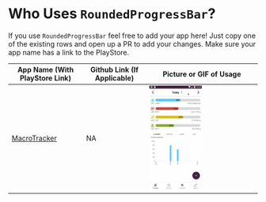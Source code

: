 # Who Uses `RoundedProgressBar`?

If you use `RoundedProgressBar` feel free to add your app here! Just copy one of the existing rows and open up a PR to add your changes. Make sure your app name has a link to the PlayStore. 

| App Name (With PlayStore Link) | Github Link (If Applicable) | Picture or GIF of Usage |
|---|---|---|
|[MacroTracker](https://play.google.com/store/apps/details?id=com.snowballcorp.macrotracker)|NA|<img src="art/whoUsesRpb/Macrotracker.gif" width="50%"/>|
